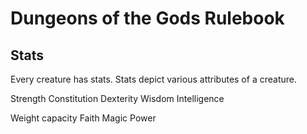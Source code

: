 # Dungeons of the Gods Rulebook

## Stats

Every creature has stats. Stats depict various attributes of a creature.

Strength
Constitution
Dexterity
Wisdom
Intelligence

Weight capacity
Faith
Magic Power